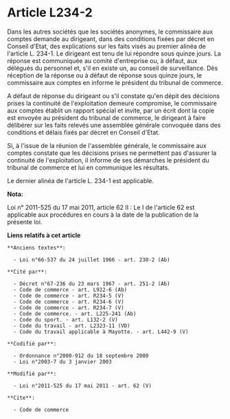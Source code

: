 # Article L234-2

Dans les autres sociétés que les sociétés anonymes, le commissaire aux comptes demande au dirigeant, dans des conditions
fixées par décret en Conseil d'Etat, des explications sur les faits visés au premier alinéa de l'article L. 234-1. Le
dirigeant est tenu de lui répondre sous quinze jours. La réponse est communiquée au comité d'entreprise ou, à défaut, aux
délégués du personnel et, s'il en existe un, au conseil de surveillance. Dès réception de la réponse ou à défaut de réponse
sous quinze jours, le commissaire aux comptes en informe le président du tribunal de commerce.

A défaut de réponse du dirigeant ou s'il constate qu'en dépit des décisions prises la continuité de l'exploitation demeure
compromise, le commissaire aux comptes établit un rapport spécial et invite, par un écrit dont la copie est envoyée au
président du tribunal de commerce, le dirigeant à faire délibérer sur les faits relevés une assemblée générale convoquée dans
des conditions et délais fixés par décret en Conseil d'Etat.

Si, à l'issue de la réunion de l'assemblée générale, le commissaire aux comptes constate que les décisions prises ne
permettent pas d'assurer la continuité de l'exploitation, il informe de ses démarches le président du tribunal de commerce et
lui en communique les résultats.

Le dernier alinéa de l'article L. 234-1 est applicable.

**Nota:**

Loi n° 2011-525 du 17 mai 2011, article 62 II : Le I de l'article 62 est applicable aux procédures en cours à la date de la
publication de  la présente loi.

**Liens relatifs à cet article**

	**Anciens textes**:

	  - Loi n°66-537 du 24 juillet 1966 - art. 230-2 (Ab)

	**Cité par**:

	  - Décret n°67-236 du 23 mars 1967 - art. 251-2 (Ab)
	  - Code de commerce - art. L922-6 (Ab)
	  - Code de commerce - art. R234-5 (V)
	  - Code de commerce - art. R234-6 (V)
	  - Code de commerce - art. R234-7 (V)
	  - Code de commerce. - art. L225-241 (Ab)
	  - Code du sport. - art. L132-2 (V)
	  - Code du travail - art. L2323-11 (VD)
	  - Code du travail applicable à Mayotte. - art. L442-9 (V)

	**Codifié par**:

	  - Ordonnance n°2000-912 du 18 septembre 2000
	  - Loi n°2003-7 du 3 janvier 2003

	**Modifié par**:

	  - Loi n°2011-525 du 17 mai 2011 - art. 62 (V)

	**Cite**:

	  - Code de commerce
